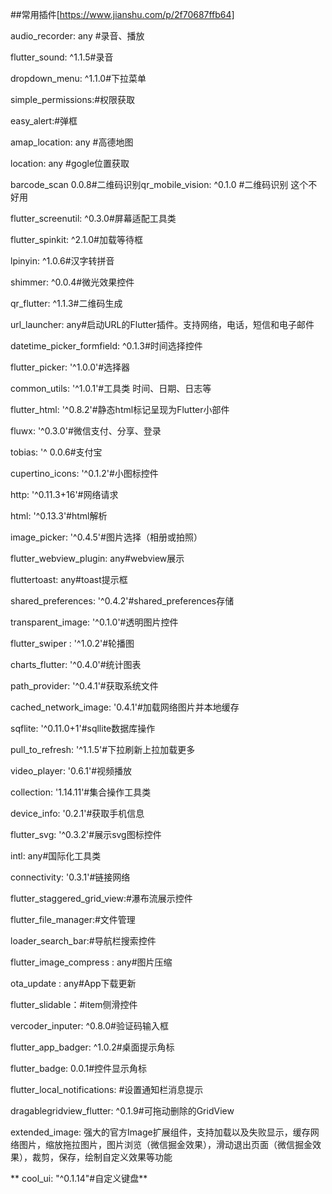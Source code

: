 ##常用插件[https://www.jianshu.com/p/2f70687ffb64]

audio_recorder: any #录音、播放

flutter_sound: ^1.1.5#录音

dropdown_menu: ^1.1.0#下拉菜单

simple_permissions:#权限获取

easy_alert:#弹框

amap_location: any #高德地图

location: any #gogle位置获取

barcode_scan 0.0.8#二维码识别qr_mobile_vision: ^0.1.0 #二维码识别 这个不好用

flutter_screenutil: ^0.3.0#屏幕适配工具类

flutter_spinkit: ^2.1.0#加载等待框

lpinyin: ^1.0.6#汉字转拼音

shimmer: ^0.0.4#微光效果控件

qr_flutter: ^1.1.3#二维码生成

url_launcher: any#启动URL的Flutter插件。支持网络，电话，短信和电子邮件

datetime_picker_formfield: ^0.1.3#时间选择控件

flutter_picker: '^1.0.0'#选择器

common_utils: '^1.0.1'#工具类 时间、日期、日志等

flutter_html: '^0.8.2'#静态html标记呈现为Flutter小部件

fluwx: '^0.3.0'#微信支付、分享、登录

tobias: '^ 0.0.6#支付宝

cupertino_icons: '^0.1.2'#小图标控件

http: '^0.11.3+16'#网络请求

html: '^0.13.3'#html解析

image_picker: '^0.4.5'#图片选择（相册或拍照）

flutter_webview_plugin: any#webview展示

fluttertoast: any#toast提示框

shared_preferences: '^0.4.2'#shared_preferences存储

transparent_image: '^0.1.0'#透明图片控件

flutter_swiper : '^1.0.2'#轮播图

charts_flutter: '^0.4.0'#统计图表

path_provider: '^0.4.1'#获取系统文件

cached_network_image: '0.4.1'#加载网络图片并本地缓存

sqflite: '^0.11.0+1'#sqllite数据库操作

pull_to_refresh: '^1.1.5'#下拉刷新上拉加载更多

video_player: '0.6.1'#视频播放

collection: '1.14.11'#集合操作工具类

device_info: '0.2.1'#获取手机信息

flutter_svg: '^0.3.2'#展示svg图标控件

intl: any#国际化工具类

connectivity: '0.3.1'#链接网络

flutter_staggered_grid_view:#瀑布流展示控件

flutter_file_manager:#文件管理

loader_search_bar:#导航栏搜索控件

flutter_image_compress : any#图片压缩

ota_update : any#App下载更新

flutter_slidable：#item侧滑控件

vercoder_inputer: ^0.8.0#验证码输入框

flutter_app_badger: ^1.0.2#桌面提示角标

flutter_badge: 0.0.1#控件显示角标

flutter_local_notifications: #设置通知栏消息提示

dragablegridview_flutter: ^0.1.9#可拖动删除的GridView

extended_image: 强大的官方Image扩展组件，支持加载以及失败显示，缓存网络图片，缩放拖拉图片，图片浏览（微信掘金效果），滑动退出页面（微信掘金效果），裁剪，保存，绘制自定义效果等功能

** cool_ui: "^0.1.14"#自定义键盘**